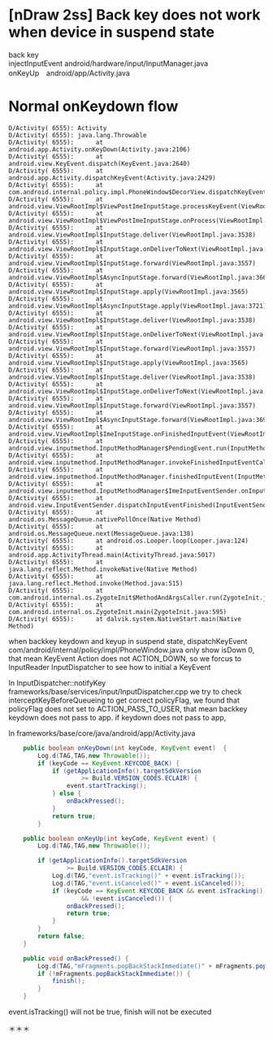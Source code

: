 [nDraw 2ss] Back key does not work when device in suspend state
=====================

back key  
injectInputEvent android/hardware/input/InputManager.java  
onKeyUp　android/app/Activity.java  

Normal onKeydown flow
==============

```
D/Activity( 6555): Activity
D/Activity( 6555): java.lang.Throwable
D/Activity( 6555):      at android.app.Activity.onKeyDown(Activity.java:2106)
D/Activity( 6555):      at android.view.KeyEvent.dispatch(KeyEvent.java:2640)
D/Activity( 6555):      at android.app.Activity.dispatchKeyEvent(Activity.java:2429)
D/Activity( 6555):      at com.android.internal.policy.impl.PhoneWindow$DecorView.dispatchKeyEvent(PhoneWindow.java:1962)
D/Activity( 6555):      at android.view.ViewRootImpl$ViewPostImeInputStage.processKeyEvent(ViewRootImpl.java:3991)
D/Activity( 6555):      at android.view.ViewRootImpl$ViewPostImeInputStage.onProcess(ViewRootImpl.java:3965)
D/Activity( 6555):      at android.view.ViewRootImpl$InputStage.deliver(ViewRootImpl.java:3538)
D/Activity( 6555):      at android.view.ViewRootImpl$InputStage.onDeliverToNext(ViewRootImpl.java:3588)
D/Activity( 6555):      at android.view.ViewRootImpl$InputStage.forward(ViewRootImpl.java:3557)
D/Activity( 6555):      at android.view.ViewRootImpl$AsyncInputStage.forward(ViewRootImpl.java:3664)
D/Activity( 6555):      at android.view.ViewRootImpl$InputStage.apply(ViewRootImpl.java:3565)
D/Activity( 6555):      at android.view.ViewRootImpl$AsyncInputStage.apply(ViewRootImpl.java:3721)
D/Activity( 6555):      at android.view.ViewRootImpl$InputStage.deliver(ViewRootImpl.java:3538)
D/Activity( 6555):      at android.view.ViewRootImpl$InputStage.onDeliverToNext(ViewRootImpl.java:3588)
D/Activity( 6555):      at android.view.ViewRootImpl$InputStage.forward(ViewRootImpl.java:3557)
D/Activity( 6555):      at android.view.ViewRootImpl$InputStage.apply(ViewRootImpl.java:3565)
D/Activity( 6555):      at android.view.ViewRootImpl$InputStage.deliver(ViewRootImpl.java:3538)
D/Activity( 6555):      at android.view.ViewRootImpl$InputStage.onDeliverToNext(ViewRootImpl.java:3588)
D/Activity( 6555):      at android.view.ViewRootImpl$InputStage.forward(ViewRootImpl.java:3557)
D/Activity( 6555):      at android.view.ViewRootImpl$AsyncInputStage.forward(ViewRootImpl.java:3697)
D/Activity( 6555):      at android.view.ViewRootImpl$ImeInputStage.onFinishedInputEvent(ViewRootImpl.java:3857)
D/Activity( 6555):      at android.view.inputmethod.InputMethodManager$PendingEvent.run(InputMethodManager.java:2010)
D/Activity( 6555):      at android.view.inputmethod.InputMethodManager.invokeFinishedInputEventCallback(InputMethodManager.java:1704)
D/Activity( 6555):      at android.view.inputmethod.InputMethodManager.finishedInputEvent(InputMethodManager.java:1695)
D/Activity( 6555):      at android.view.inputmethod.InputMethodManager$ImeInputEventSender.onInputEventFinished(InputMethodManager.java:1987)
D/Activity( 6555):      at android.view.InputEventSender.dispatchInputEventFinished(InputEventSender.java:141)
D/Activity( 6555):      at android.os.MessageQueue.nativePollOnce(Native Method)
D/Activity( 6555):      at android.os.MessageQueue.next(MessageQueue.java:138)
D/Activity( 6555):      at android.os.Looper.loop(Looper.java:124)
D/Activity( 6555):      at android.app.ActivityThread.main(ActivityThread.java:5017)
D/Activity( 6555):      at java.lang.reflect.Method.invokeNative(Native Method)
D/Activity( 6555):      at java.lang.reflect.Method.invoke(Method.java:515)
D/Activity( 6555):      at com.android.internal.os.ZygoteInit$MethodAndArgsCaller.run(ZygoteInit.java:779)
D/Activity( 6555):      at com.android.internal.os.ZygoteInit.main(ZygoteInit.java:595)
D/Activity( 6555):      at dalvik.system.NativeStart.main(Native Method)
```
when backkey keydown and keyup in suspend state,
dispatchKeyEvent com/android/internal/policy/impl/PhoneWindow.java
only show isDown 0, that mean KeyEvent Action does not ACTION_DOWN, so we forcus to InputReader InputDispatcher to see how to initial a KeyEvent

In InputDispatcher::notifyKey frameworks/base/services/input/InputDispatcher.cpp
we try to check interceptKeyBeforeQueueing to get correct policyFlag, we found that policyFlag does not set to ACTION_PASS_TO_USER, that mean backkey keydown does not pass to app. if keydown does not pass to app, 

In frameworks/base/core/java/android/app/Activity.java
```java
    public boolean onKeyDown(int keyCode, KeyEvent event)  {
        Log.d(TAG,TAG,new Throwable());
        if (keyCode == KeyEvent.KEYCODE_BACK) {
            if (getApplicationInfo().targetSdkVersion
                    >= Build.VERSION_CODES.ECLAIR) {
                event.startTracking();
            } else {
                onBackPressed();
            }
            return true;
        }
```

```java
    public boolean onKeyUp(int keyCode, KeyEvent event) {
        Log.d(TAG,TAG,new Throwable());

        if (getApplicationInfo().targetSdkVersion
                >= Build.VERSION_CODES.ECLAIR) {
            Log.d(TAG,"event.isTracking()" + event.isTracking());
            Log.d(TAG,"event.isCanceled()" + event.isCanceled());
            if (keyCode == KeyEvent.KEYCODE_BACK && event.isTracking()
                    && !event.isCanceled()) {
                onBackPressed();
                return true;
            }
        }
        return false;
    }
```

```java
    public void onBackPressed() {
        Log.d(TAG,"mFragments.popBackStackImmediate()" + mFragments.popBackStackImmediate());
        if (!mFragments.popBackStackImmediate()) {
            finish();
        }
    }
```

event.isTracking() will not be true, finish will not be executed


＊＊＊


